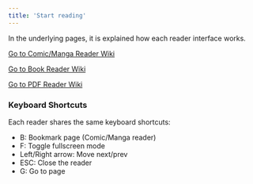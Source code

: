 ```yaml
---
title: 'Start reading'
---
```


In the underlying pages, it is explained how each reader interface works.

[Go to Comic/Manga Reader Wiki](./comic-manga-reader)

[Go to Book Reader Wiki](./book-reader)

[Go to PDF Reader Wiki](./pdf-reader)

### Keyboard Shortcuts
Each reader shares the same keyboard shortcuts:
* B: Bookmark page (Comic/Manga reader)
* F: Toggle fullscreen mode
* Left/Right arrow: Move next/prev
* ESC: Close the reader
* G: Go to page
